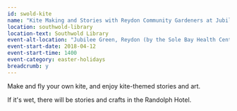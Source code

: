 ```yaml
---
id: swold-kite
name: "Kite Making and Stories with Reydon Community Gardeners at Jubilee Green"
location: southwold-library
location-text: Southwold Library
event-alt-location: "Jubilee Green, Reydon (by the Sole Bay Health Centre)"
event-start-date: 2018-04-12
event-start-time: 1400
event-category: easter-holidays
breadcrumb: y
---
```


Make and fly your own kite, and enjoy kite-themed stories and art.

If it's wet, there will be stories and crafts in the Randolph Hotel.

